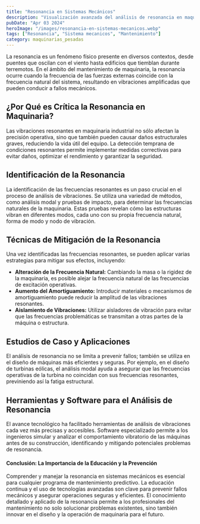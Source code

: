 ```yaml
---
title: "Resonancia en Sistemas Mecánicos"
description: "Visualización avanzada del análisis de resonancia en maquinaria, destacando puntos críticos y técnicas de diagnóstico profesional"
pubDate: "Apr 03 2024"
heroImage: "/images/resonancia-en-sistemas-mecanicos.webp"
tags: ["Resonancia", "Sistema mecanicos", "Mantenimiento"]
category: maquinarias_pesadas
---
```


La resonancia es un fenómeno físico presente en diversos contextos, desde puentes que oscilan con el viento hasta edificios que tiemblan durante terremotos. En el ámbito del mantenimiento de maquinaria, la resonancia ocurre cuando la frecuencia de las fuerzas externas coincide con la frecuencia natural del sistema, resultando en vibraciones amplificadas que pueden conducir a fallos mecánicos.

## ¿Por Qué es Crítica la Resonancia en Maquinaria?

Las vibraciones resonantes en maquinaria industrial no sólo afectan la precisión operativa, sino que también pueden causar daños estructurales graves, reduciendo la vida útil del equipo. La detección temprana de condiciones resonantes permite implementar medidas correctivas para evitar daños, optimizar el rendimiento y garantizar la seguridad.

## Identificación de la Resonancia

La identificación de las frecuencias resonantes es un paso crucial en el proceso de análisis de vibraciones. Se utiliza una variedad de métodos, como análisis modal y pruebas de impacto, para determinar las frecuencias naturales de la maquinaria. Estas pruebas revelan cómo las estructuras vibran en diferentes modos, cada uno con su propia frecuencia natural, forma de modo y nodo de vibración.

## Técnicas de Mitigación de la Resonancia

Una vez identificadas las frecuencias resonantes, se pueden aplicar varias estrategias para mitigar sus efectos, incluyendo:

- **Alteración de la Frecuencia Natural:** Cambiando la masa o la rigidez de la maquinaria, es posible alejar la frecuencia natural de las frecuencias de excitación operativas.
- **Aumento del Amortiguamiento:** Introducir materiales o mecanismos de amortiguamiento puede reducir la amplitud de las vibraciones resonantes.
- **Aislamiento de Vibraciones:** Utilizar aisladores de vibración para evitar que las frecuencias problemáticas se transmitan a otras partes de la máquina o estructura.

## Estudios de Caso y Aplicaciones

El análisis de resonancia no se limita a prevenir fallos; también se utiliza en el diseño de máquinas más eficientes y seguras. Por ejemplo, en el diseño de turbinas eólicas, el análisis modal ayuda a asegurar que las frecuencias operativas de la turbina no coincidan con sus frecuencias resonantes, previniendo así la fatiga estructural.

## Herramientas y Software para el Análisis de Resonancia

El avance tecnológico ha facilitado herramientas de análisis de vibraciones cada vez más precisas y accesibles. Software especializado permite a los ingenieros simular y analizar el comportamiento vibratorio de las máquinas antes de su construcción, identificando y mitigando potenciales problemas de resonancia.

#### Conclusión: La Importancia de la Educación y la Prevención

Comprender y manejar la resonancia en sistemas mecánicos es esencial para cualquier programa de mantenimiento predictivo. La educación continua y el uso de tecnologías avanzadas son clave para prevenir fallos mecánicos y asegurar operaciones seguras y eficientes. El conocimiento detallado y aplicado de la resonancia permite a los profesionales del mantenimiento no solo solucionar problemas existentes, sino también innovar en el diseño y la operación de maquinaria para el futuro.

